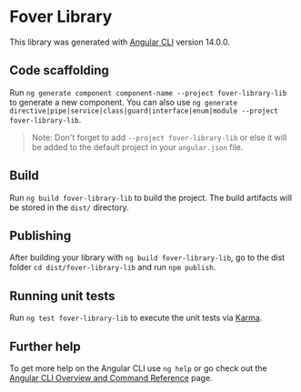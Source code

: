 # Fover  Library

This library was generated with [Angular CLI](https://github.com/angular/angular-cli) version 14.0.0.

## Code scaffolding

Run `ng generate component component-name --project fover-library-lib` to generate a new component. You can also use `ng generate directive|pipe|service|class|guard|interface|enum|module --project fover-library-lib`.
> Note: Don't forget to add `--project fover-library-lib` or else it will be added to the default project in your `angular.json` file. 

## Build

Run `ng build fover-library-lib` to build the project. The build artifacts will be stored in the `dist/` directory.

## Publishing

After building your library with `ng build fover-library-lib`, go to the dist folder `cd dist/fover-library-lib` and run `npm publish`.

## Running unit tests

Run `ng test fover-library-lib` to execute the unit tests via [Karma](https://karma-runner.github.io).

## Further help

To get more help on the Angular CLI use `ng help` or go check out the [Angular CLI Overview and Command Reference](https://angular.io/cli) page.
